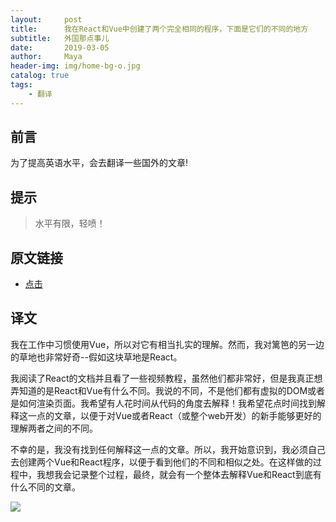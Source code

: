 ```yaml
---
layout:     post
title:      我在React和Vue中创建了两个完全相同的程序，下面是它们的不同的地方
subtitle:   外国那点事儿
date:       2019-03-05
author:     Maya
header-img: img/home-bg-o.jpg
catalog: true
tags:
    - 翻译
---
```


## 前言

为了提高英语水平，会去翻译一些国外的文章!

## 提示

>水平有限，轻喷！

## 原文链接

- [点击](https://medium.com/javascript-in-plain-english/i-created-the-exact-same-app-in-react-and-vue-here-are-the-differences-e9a1ae8077fd)

## 译文

我在工作中习惯使用Vue，所以对它有相当扎实的理解。然而，我对篱笆的另一边的草地也非常好奇--假如这块草地是React。

我阅读了React的文档并且看了一些视频教程，虽然他们都非常好，但是我真正想弄知道的是React和Vue有什么不同。我说的不同，不是他们都有虚拟的DOM或者是如何渲染页面。我希望有人花时间从代码的角度去解释！我希望花点时间找到解释这一点的文章，以便于对Vue或者React（或整个web开发）的新手能够更好的理解两者之间的不同。

不幸的是，我没有找到任何解释这一点的文章。所以，我开始意识到，我必须自己去创建两个Vue和React程序，以便于看到他们的不同和相似之处。在这样做的过程中，我想我会记录整个过程，最终，就会有一个整体去解释Vue和React到底有什么不同的文章。

![](https://cdn-images-1.medium.com/max/1600/1*WRzDZndJCduHwqgOpWmbhQ.png)


